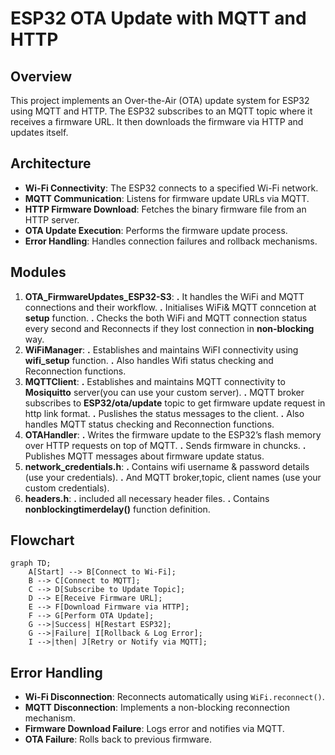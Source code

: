 # ESP32 OTA Update with MQTT and HTTP

## Overview
This project implements an Over-the-Air (OTA) update system for ESP32 using MQTT and HTTP. The ESP32 subscribes to an MQTT topic where it receives a firmware URL. It then downloads the firmware via HTTP and updates itself.

## Architecture
- **Wi-Fi Connectivity**: The ESP32 connects to a specified Wi-Fi network.
- **MQTT Communication**: Listens for firmware update URLs via MQTT.
- **HTTP Firmware Download**: Fetches the binary firmware file from an HTTP server.
- **OTA Update Execution**: Performs the firmware update process.
- **Error Handling**: Handles connection failures and rollback mechanisms.

## Modules
1. **OTA_FirmwareUpdates_ESP32-S3**: 
     **.** It handles the WiFi and MQTT connections and their workflow.
     **.** Initialises WiFi& MQTT conncetion at **setup** function.
     **.** Checks the both WiFi and MQTT connection status every second and Reconnects if they lost connection in **non-blocking** way. 
2. **WiFiManager**: 
     **.** Establishes and maintains WiFI connectivity using **wifi_setup** function.
     **.** Also handles Wifi status checking and Reconnection functions.
3. **MQTTClient**: 
     **.** Establishes and maintains MQTT connectivity to **Mosiquitto** server(you can use your custom server).
     **.** MQTT broker subscribes to **ESP32/ota/update** topic to get firmware update request in http link format.
     **.** Puslishes the status messages to the client.
     **.** Also handles MQTT status checking and Reconnection functions.
4. **OTAHandler**:
     **.** Writes the firmware update to the ESP32’s flash memory over HTTP requests on top of MQTT.
     **.** Sends firmware in chuncks.
     **.** Publishes MQTT messages about firmware update status.
5. **network_credentials.h**:
     **.** Contains wifi username & password details (use your credentials).
     **.** And MQTT broker,topic, client names (use your custom credentials).
6. **headers.h**: 
     **.** included all necessary header files.
     **.** Contains **nonblockingtimerdelay()** function definition. 


## Flowchart
```mermaid
graph TD;
    A[Start] --> B[Connect to Wi-Fi];
    B --> C[Connect to MQTT];
    C --> D[Subscribe to Update Topic];
    D --> E[Receive Firmware URL];
    E --> F[Download Firmware via HTTP];
    F --> G[Perform OTA Update];
    G -->|Success| H[Restart ESP32];
    G -->|Failure| I[Rollback & Log Error];
    I -->|then| J[Retry or Notify via MQTT];
```

## Error Handling
- **Wi-Fi Disconnection**: Reconnects automatically using `WiFi.reconnect()`.
- **MQTT Disconnection**: Implements a non-blocking reconnection mechanism.
- **Firmware Download Failure**: Logs error and notifies via MQTT.
- **OTA Failure**: Rolls back to previous firmware.


